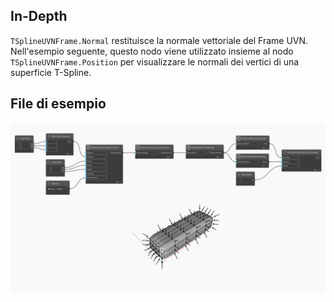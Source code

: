 ## In-Depth
`TSplineUVNFrame.Normal` restituisce la normale vettoriale del Frame UVN.
Nell'esempio seguente, questo nodo viene utilizzato insieme al nodo `TSplineUVNFrame.Position` per visualizzare le normali dei vertici di una superficie T-Spline.

## File di esempio

![Example](./Autodesk.DesignScript.Geometry.TSpline.TSplineUVNFrame.Normal_img.jpg)
